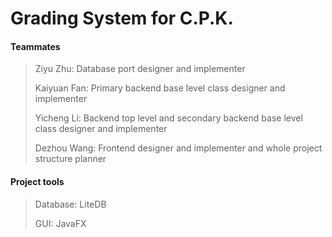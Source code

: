 # Grading System for C.P.K.

#### Teammates

> Ziyu Zhu: Database port designer and implementer
>
> Kaiyuan Fan: Primary backend base level class designer and implementer
>
> Yicheng Li: Backend top level and secondary backend base level class designer and implementer
>
> Dezhou Wang: Frontend designer and implementer and whole project structure planner

#### Project tools

> Database: LiteDB
>
> GUI: JavaFX

